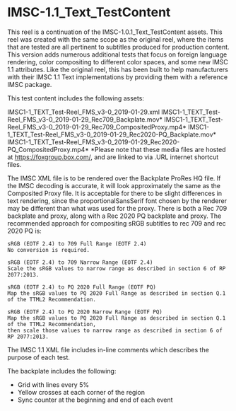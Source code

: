 # IMSC-1.1_Text_TestContent

This reel is a continuation of the IMSC-1.0.1_Text_TestContent assets. This reel was created with
the same scope as the original reel, where the items that are tested are all pertinent to subtitles
produced for production content. This version adds numerous additional tests that focus on foreign
language rendering, color compositing to different color spaces, and some new IMSC 1.1 attributes.
Like the original reel, this has been built to help manufacturers with their IMSC 1.1 Text
implementations by providing them with a reference IMSC package.

This test content includes the following assets:

IMSC1-1_TEXT_Test-Reel_FMS_v3-0_2019-01-29.xml
IMSC1-1_TEXT_Test-Reel_FMS_v3-0_2019-01-29_Rec709_Backplate.mov*
IMSC1-1_TEXT_Test-Reel_FMS_v3-0_2019-01-29_Rec709_CompositedProxy.mp4*
IMSC1-1_TEXT_Test-Reel_FMS_v3-0_2019-01-29_Rec2020-PQ_Backplate.mov*
IMSC1-1_TEXT_Test-Reel_FMS_v3-0_2019-01-29_Rec2020-PQ_CompositedProxy.mp4*
*Please note that these media files are hosted at https://foxgroup.box.com/, and are linked to via .URL
 internet shortcut files.

The IMSC XML file is to be rendered over the Backplate ProRes HQ file. If the IMSC decoding is accurate,
it will look approximately the same as the Composited Proxy file. It is acceptable for there to be
slight differences in text rendering, since the proportionalSansSerif font chosen by the renderer may
be different than what was used for the proxy. There is both a Rec 709 backplate and proxy, along with
a Rec 2020 PQ backplate and proxy. The recommended approach for compositing sRGB subtitles to rec 709
and rec 2020 PQ is:

    sRGB (EOTF 2.4) to 709 Full Range (EOTF 2.4)
    No conversion is required.

    sRGB (EOTF 2.4) to 709 Narrow Range (EOTF 2.4)
    Scale the sRGB values to narrow range as described in section 6 of RP 2077:2013.

    sRGB (EOTF 2.4) to PQ 2020 Full Range (EOTF PQ)
    Map the sRGB values to PQ 2020 Full Range as described in section Q.1 of the TTML2 Recommendation.

    sRGB (EOTF 2.4) to PQ 2020 Narrow Range (EOTF PQ)
    Map the sRGB values to PQ 2020 Full Range as described in section Q.1 of the TTML2 Recommendation,
    then scale those values to narrow range as described in section 6 of RP 2077:2013.

The IMSC 1.1 XML file includes in-line comments which describes the purpose of each test.

The backplate includes the following:
- Grid with lines every 5%
- Yellow crosses at each corner of the region
- Sync counter at the beginning and end of each event
